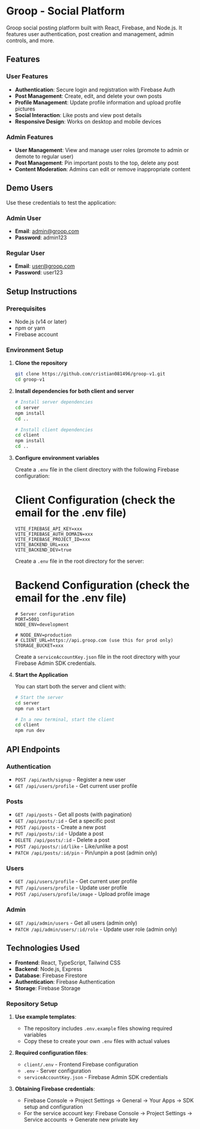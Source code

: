 # Groop - Social Platform

Groop social posting platform built with React, Firebase, and Node.js. It features user authentication, post creation and management, admin controls, and more.

## Features

### User Features

- **Authentication**: Secure login and registration with Firebase Auth
- **Post Management**: Create, edit, and delete your own posts
- **Profile Management**: Update profile information and upload profile pictures
- **Social Interaction**: Like posts and view post details
- **Responsive Design**: Works on desktop and mobile devices

### Admin Features

- **User Management**: View and manage user roles (promote to admin or demote to regular user)
- **Post Management**: Pin important posts to the top, delete any post
- **Content Moderation**: Admins can edit or remove inappropriate content

## Demo Users

Use these credentials to test the application:

### Admin User

- **Email**: admin@groop.com
- **Password**: admin123

### Regular User

- **Email**: user@groop.com
- **Password**: user123

## Setup Instructions

### Prerequisites

- Node.js (v14 or later)
- npm or yarn
- Firebase account

### Environment Setup

1. **Clone the repository**

   ```bash
   git clone https://github.com/cristian081496/groop-v1.git
   cd groop-v1
   ```

2. **Install dependencies for both client and server**

   ```bash
   # Install server dependencies
   cd server
   npm install
   cd ..

   # Install client dependencies
   cd client
   npm install
   cd ..
   ```

3. **Configure environment variables**

   Create a `.env` file in the client directory with the following Firebase configuration:

   # Client Configuration (check the email for the .env file)

   ```
   VITE_FIREBASE_API_KEY=xxx
   VITE_FIREBASE_AUTH_DOMAIN=xxx
   VITE_FIREBASE_PROJECT_ID=xxx
   VITE_BACKEND_URL=xxx
   VITE_BACKEND_DEV=true

   ```

   Create a `.env` file in the root directory for the server:

   # Backend Configuration (check the email for the .env file)

   ```
   # Server configuration
   PORT=5001
   NODE_ENV=development

   # NODE_ENV=production
   # CLIENT_URL=https://api.groop.com (use this for prod only)
   STORAGE_BUCKET=xxx
   ```

   Create a `serviceAccountKey.json` file in the root directory with your Firebase Admin SDK credentials.

4. **Start the Application**

   You can start both the server and client with:

   ```bash
   # Start the server
   cd server
   npm run start

   # In a new terminal, start the client
   cd client
   npm run dev
   ```

## API Endpoints

### Authentication

- `POST /api/auth/signup` - Register a new user
- `GET /api/users/profile` - Get current user profile

### Posts

- `GET /api/posts` - Get all posts (with pagination)
- `GET /api/posts/:id` - Get a specific post
- `POST /api/posts` - Create a new post
- `PUT /api/posts/:id` - Update a post
- `DELETE /api/posts/:id` - Delete a post
- `POST /api/posts/:id/like` - Like/unlike a post
- `PATCH /api/posts/:id/pin` - Pin/unpin a post (admin only)

### Users

- `GET /api/users/profile` - Get current user profile
- `PUT /api/users/profile` - Update user profile
- `POST /api/users/profile/image` - Upload profile image

### Admin

- `GET /api/admin/users` - Get all users (admin only)
- `PATCH /api/admin/users/:id/role` - Update user role (admin only)

## Technologies Used

- **Frontend**: React, TypeScript, Tailwind CSS
- **Backend**: Node.js, Express
- **Database**: Firebase Firestore
- **Authentication**: Firebase Authentication
- **Storage**: Firebase Storage

### Repository Setup

1. **Use example templates**:

   - The repository includes `.env.example` files showing required variables
   - Copy these to create your own `.env` files with actual values

2. **Required configuration files**:

   - `client/.env` - Frontend Firebase configuration
   - `.env` - Server configuration
   - `serviceAccountKey.json` - Firebase Admin SDK credentials

3. **Obtaining Firebase credentials**:
   - Firebase Console → Project Settings → General → Your Apps → SDK setup and configuration
   - For the service account key: Firebase Console → Project Settings → Service accounts → Generate new private key
